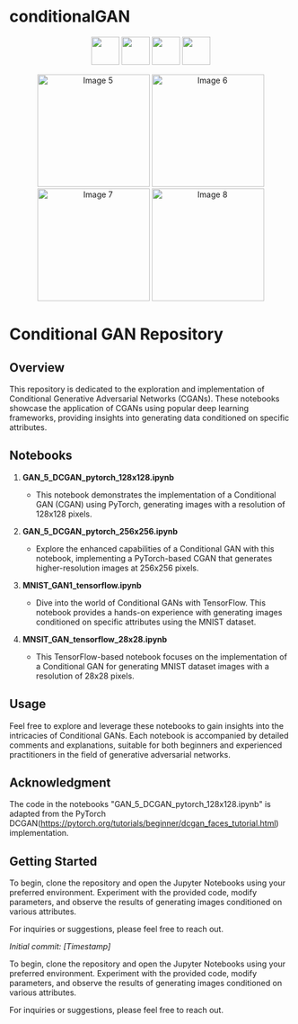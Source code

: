 # conditionalGAN

<p align="center">
  <img src="![b1e903da-f8b6-43d9-b7c8-b76087c2376d](https://github.com/shivam3110/conditionalGAN/assets/56818878/ef0efe71-3c9e-4745-b5f7-63ae5aa3d4fe)
" width="50">
  <img src="![DALL·E 2023-11-29 22 38 30 - _Panda Exploring ML Landscapes in lab while working on computer and two big screens full of code_  Description_ Visualize the diverse landscapes of ma](https://github.com/shivam3110/conditionalGAN/assets/56818878/8ee4835e-fd45-45b8-945b-544bb6a1825b)
" width="50">
  <img src="![f4359e0b-d9f2-4622-8f77-2548e1b99d0b](https://github.com/shivam3110/conditionalGAN/assets/56818878/f8ffd748-b8cf-4968-9ea9-bb0976d6d5f0)
" width="50">
  <img src="![75e3b113-7718-40c2-99e0-e7e61403f636](https://github.com/shivam3110/conditionalGAN/assets/56818878/9c7eb2aa-bb82-4477-9318-82d017ded4ab)
" width="50">
</p>

<p align="center">
  <img src="[image5.jpg](https://aicdn.picsart.com/88d4fe41-94d7-4ff1-b2d8-de3713e1f265.jpg)" width="200" alt="Image 5">
  <img src="image6.jpg" width="200" alt="Image 6">
  <img src="image7.jpg" width="200" alt="Image 7">
  <img src="image8.jpg" width="200" alt="Image 8">
</p>


# Conditional GAN Repository

## Overview

This repository is dedicated to the exploration and implementation of Conditional Generative Adversarial Networks (CGANs). These notebooks showcase the application of CGANs using popular deep learning frameworks, providing insights into generating data conditioned on specific attributes.

## Notebooks

1. **GAN_5_DCGAN_pytorch_128x128.ipynb**
   - This notebook demonstrates the implementation of a Conditional GAN (CGAN) using PyTorch, generating images with a resolution of 128x128 pixels.

2. **GAN_5_DCGAN_pytorch_256x256.ipynb**
   - Explore the enhanced capabilities of a Conditional GAN with this notebook, implementing a PyTorch-based CGAN that generates higher-resolution images at 256x256 pixels.

3. **MNIST_GAN1_tensorflow.ipynb**
   - Dive into the world of Conditional GANs with TensorFlow. This notebook provides a hands-on experience with generating images conditioned on specific attributes using the MNIST dataset.

4. **MNSIT_GAN_tensorflow_28x28.ipynb**
   - This TensorFlow-based notebook focuses on the implementation of a Conditional GAN for generating MNIST dataset images with a resolution of 28x28 pixels.

## Usage

Feel free to explore and leverage these notebooks to gain insights into the intricacies of Conditional GANs. Each notebook is accompanied by detailed comments and explanations, suitable for both beginners and experienced practitioners in the field of generative adversarial networks.

## Acknowledgment

The code in the notebooks "GAN_5_DCGAN_pytorch_128x128.ipynb" is adapted from the PyTorch DCGAN(https://pytorch.org/tutorials/beginner/dcgan_faces_tutorial.html) implementation.

## Getting Started

To begin, clone the repository and open the Jupyter Notebooks using your preferred environment. Experiment with the provided code, modify parameters, and observe the results of generating images conditioned on various attributes.

For inquiries or suggestions, please feel free to reach out.

*Initial commit: [Timestamp]*

To begin, clone the repository and open the Jupyter Notebooks using your preferred environment. Experiment with the provided code, modify parameters, and observe the results of generating images conditioned on various attributes.

For inquiries or suggestions, please feel free to reach out.

